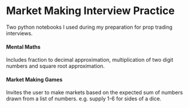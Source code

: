 # Market Making Interview Practice

Two python notebooks I used during my preparation for prop trading interviews.

#### Mental Maths

Includes fraction to decimal approximation, multiplication of two digit numbers and square root approximation.

#### Market Making Games 

Invites the user to make markets based on the expected sum of numbers drawn from a list of numbers. e.g. supply 1-6 for sides of a dice. 
